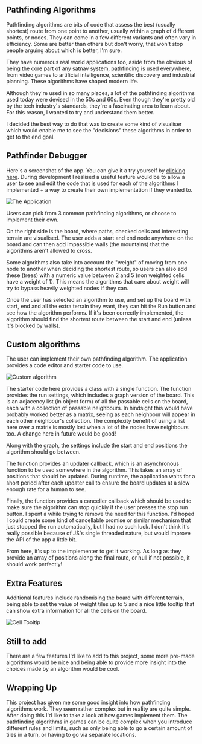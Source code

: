 ## Pathfinding Algorithms

Pathfinding algorithms are bits of code that assess the best (usually shortest) route from one point to another, usually within a graph of different points, or nodes. They can come in a few different variants and often vary in efficiency. Some are better than others but don't worry, that won't stop people arguing about which is better, I'm sure.

They have numerous real world applications too, aside from the obvious of being the core part of any satnav system, pathfinding is used everywhere, from video games to artificial intelligence, scientific discovery and industrial planning. These algorithms have shaped modern life.

Although they're used in so many places, a lot of the pathfinding algorithms used today were devised in the 50s and 60s. Even though they're pretty old by the tech industry's standards, they're a fascinating area to learn about. For this reason, I wanted to try and understand them better.

I decided the best way to do that was to create some kind of visualiser which would enable me to see the "decisions" these algorithms in order to get to the end goal. 

## Pathfinder Debugger

Here's a screenshot of the app. You can give it a try yourself by [clicking here](https://pathfinderdebugger.com). During development I realised a useful feature would be to allow a user to see and edit the code that is used for each of the algorithms I implemented + a way to create their own implementation if they wanted to.

![The Application](/assets/articleimages/pathfinderdebugger_2.jpg)

Users can pick from 3 common pathfinding algorithms, or choose to implement their own.

On the right side is the board, where paths, checked cells and interesting terrain are visualised. The user adds a start and end node anywhere on the board and can then add impassible walls (the mountains) that the algorithms aren't allowed to cross. 

Some algorithms also take into account the "weight" of moving from one node to another when deciding the shortest route, so users can also add these (trees) with a numeric value between 2 and 5 (non weighted cells have a weight of 1). This means the algorithms that care about weight will try to bypass heavily weighted nodes if they can.

Once the user has selected an algorithm to use, and set up the board with start, end and all the extra terrain they want, they can hit the Run button and see how the algorithm performs. If it's been correctly implemented, the algorithm should find the shortest route between the start and end (unless it's blocked by walls).

## Custom algorithms

The user can implement their own pathfinding algorithm. The application provides a code editor and starter code to use.

![Custom algorithm](/assets/articleimages/pathfinderdebugger_3.jpg)

The starter code here provides a class with a single function. The function provides the run settings, which includes a graph version of the board. This is an adjacency list (in object form) of all the passable cells on the board, each with a collection of passable neighbours. In hindsight this would have probably worked better as a matrix, seeing as each neighbour will appear in each other neighbour's collection. The complexity benefit of using a list here over a matrix is mostly lost when a lot of the nodes have neighbours too. A change here in future would be good!

Along with the graph, the settings include the start and end positions the algorithm should go between.

The function provides an updater callback, which is an asynchronous function to be used somewhere in the algorithm. This takes an array of positions that should be updated. During runtime, the application waits for a short period after each updater call to ensure the board updates at a slow enough rate for a human to see.

Finally, the function provides a canceller callback which should be used to make sure the algorithm can stop quickly if the user presses the stop run button. I spent a while trying to remove the need for this function. I'd hoped I could create some kind of cancellable promise or similar mechanism that just stopped the run automatically, but I had no such luck. I don't think it's really possible because of JS's single threaded nature, but would improve the API of the app a little bit.

From here, it's up to the implementer to get it working. As long as they provide an array of positions along the final route, or null if not possible, it should work perfectly!

## Extra Features

Additional features include randomising the board with different terrain, being able to set the value of weight tiles up to 5 and a nice little tooltip that can show extra information for all the cells on the board.

![Cell Tooltip](/assets/articleimages/pathfinderdebugger_4.jpg)

## Still to add

There are a few features I'd like to add to this project, some more pre-made algorithms would be nice and being able to provide more insight into the choices made by an algorithm would be cool. 

## Wrapping Up

This project has given me some good insight into how pathfinding algorithms work. They seem rather complex but in reality are quite simple. After doing this I'd like to take a look at how games implement them. The pathfinding algorithms in games can be quite complex when you introduce different rules and limits, such as only being able to go a certain amount of tiles in a turn, or having to go via separate locations.
